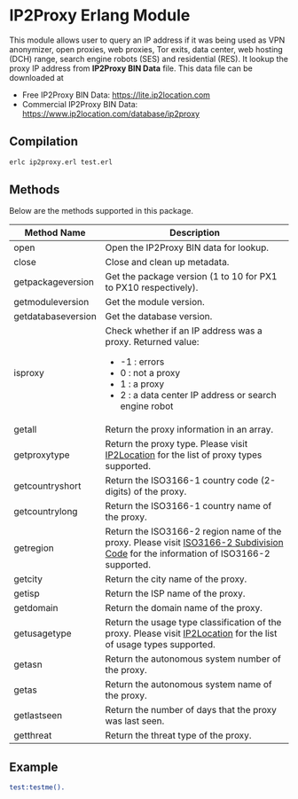 # IP2Proxy Erlang Module

This module allows user to query an IP address if it was being used as VPN anonymizer, open proxies, web proxies, Tor exits, data center, web hosting (DCH) range, search engine robots (SES) and residential (RES). It lookup the proxy IP address from **IP2Proxy BIN Data** file. This data file can be downloaded at

* Free IP2Proxy BIN Data: https://lite.ip2location.com
* Commercial IP2Proxy BIN Data: https://www.ip2location.com/database/ip2proxy


## Compilation

```bash
erlc ip2proxy.erl test.erl
```

## Methods
Below are the methods supported in this package.

|Method Name|Description|
|---|---|
|open|Open the IP2Proxy BIN data for lookup.|
|close|Close and clean up metadata.|
|getpackageversion|Get the package version (1 to 10 for PX1 to PX10 respectively).|
|getmoduleversion|Get the module version.|
|getdatabaseversion|Get the database version.|
|isproxy|Check whether if an IP address was a proxy. Returned value:<ul><li>-1 : errors</li><li>0 : not a proxy</li><li>1 : a proxy</li><li>2 : a data center IP address or search engine robot</li></ul>|
|getall|Return the proxy information in an array.|
|getproxytype|Return the proxy type. Please visit <a href="https://www.ip2location.com/database/px10-ip-proxytype-country-region-city-isp-domain-usagetype-asn-lastseen-threat-residential" target="_blank">IP2Location</a> for the list of proxy types supported.|
|getcountryshort|Return the ISO3166-1 country code (2-digits) of the proxy.|
|getcountrylong|Return the ISO3166-1 country name of the proxy.|
|getregion|Return the ISO3166-2 region name of the proxy. Please visit <a href="https://www.ip2location.com/free/iso3166-2" target="_blank">ISO3166-2 Subdivision Code</a> for the information of ISO3166-2 supported.|
|getcity|Return the city name of the proxy.|
|getisp|Return the ISP name of the proxy.|
|getdomain|Return the domain name of the proxy.|
|getusagetype|Return the usage type classification of the proxy. Please visit <a href="https://www.ip2location.com/database/px10-ip-proxytype-country-region-city-isp-domain-usagetype-asn-lastseen-threat-residential" target="_blank">IP2Location</a> for the list of usage types supported.|
|getasn|Return the autonomous system number of the proxy.|
|getas|Return the autonomous system name of the proxy.|
|getlastseen|Return the number of days that the proxy was last seen.|
|getthreat|Return the threat type of the proxy.|

## Example

```erlang
test:testme().
```
